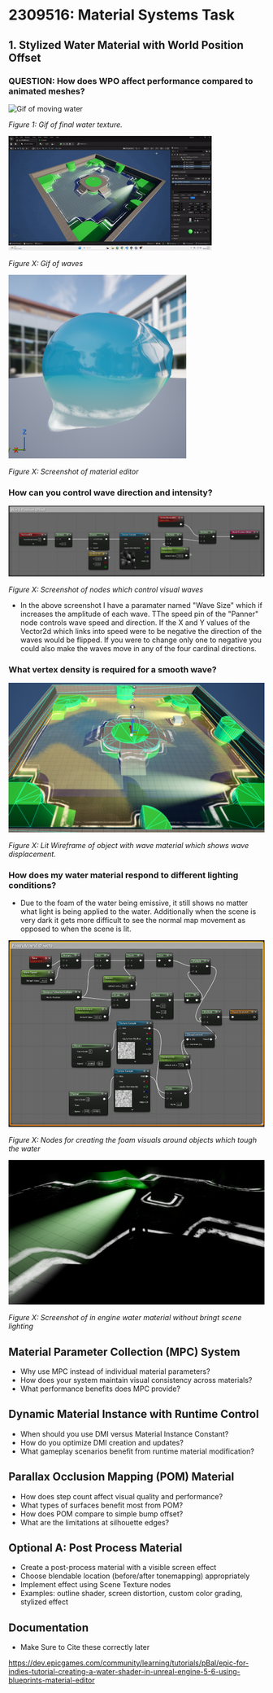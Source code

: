 # 2309516: Material Systems Task

## 1. Stylized Water Material with World Position Offset


### QUESTION: How does WPO affect performance compared to animated meshes?

![Gif of moving water](https://raw.githubusercontent.com/BradleyCurtisDev/TechnicalArtImages/refs/heads/main/2025-10-09%2013-05-29.gif)


*Figure 1: Gif of final water texture.*

![Gif of moving water Topdown](https://raw.githubusercontent.com/BradleyCurtisDev/TechnicalArtImages/refs/heads/main/WavesTopdownGif.gif)

*Figure X: Gif of waves*

![Image of Material Editor](https://raw.githubusercontent.com/BradleyCurtisDev/TechnicalArtImages/refs/heads/main/WaterMaterialInEditor.png)

*Figure X: Screenshot of material editor*

### How can you control wave direction and intensity?

![Image of WPO Nodes](https://raw.githubusercontent.com/BradleyCurtisDev/TechnicalArtImages/refs/heads/main/WorldPositionOffsetNodes.png)

*Figure X: Screenshot of nodes which control visual waves*

- In the above screenshot I have a paramater named "Wave Size" which if increases the amplitude of each wave. TThe speed pin of the "Panner" node controls wave speed and direction. If the X and Y values of the Vector2d which links into speed were to be negative the direction of the waves would be flipped. If you were to change only one to negative you could also make the waves move in any of the four cardinal directions.

### What vertex density is required for a smooth wave?

![Lit Wireframe of object with wave material](https://raw.githubusercontent.com/BradleyCurtisDev/TechnicalArtImages/refs/heads/main/LitWireframe.png)

*Figure X: Lit Wireframe of object with wave material which shows wave displacement.*

### How does my water material respond to different lighting conditions?

- Due to the foam of the water being emissive, it still shows no matter what light is being applied to the water. Additionally when the scene is very dark it gets more difficult to see the normal map movement as opposed to when the scene is lit.

![Image is nodes for foam](https://raw.githubusercontent.com/BradleyCurtisDev/TechnicalArtImages/refs/heads/main/FoamNodes.png)

*Figure X: Nodes for creating the foam visuals around objects which tough the water*

![Image of the water texture in the dark](https://raw.githubusercontent.com/BradleyCurtisDev/TechnicalArtImages/refs/heads/main/FoamInDark.png)

*Figure X: Screenshot of in engine water material without bringt scene lighting*


## Material Parameter Collection (MPC) System

- Why use MPC instead of individual material parameters?
- How does your system maintain visual consistency across materials?
- What performance benefits does MPC provide?

## Dynamic Material Instance with Runtime Control

- When should you use DMI versus Material Instance Constant?
- How do you optimize DMI creation and updates?
- What gameplay scenarios benefit from runtime material modification?



## Parallax Occlusion Mapping (POM) Material

- How does step count affect visual quality and performance?
- What types of surfaces benefit most from POM?
- How does POM compare to simple bump offset?
- What are the limitations at silhouette edges?



## Optional A: Post Process Material

- Create a post-process material with a visible screen effect
- Choose blendable location (before/after tonemapping) appropriately
- Implement effect using Scene Texture nodes
- Examples: outline shader, screen distortion, custom color grading, stylized effect
























## Documentation

- Make Sure to Cite these correctly later

https://dev.epicgames.com/community/learning/tutorials/pBal/epic-for-indies-tutorial-creating-a-water-shader-in-unreal-engine-5-6-using-blueprints-material-editor
